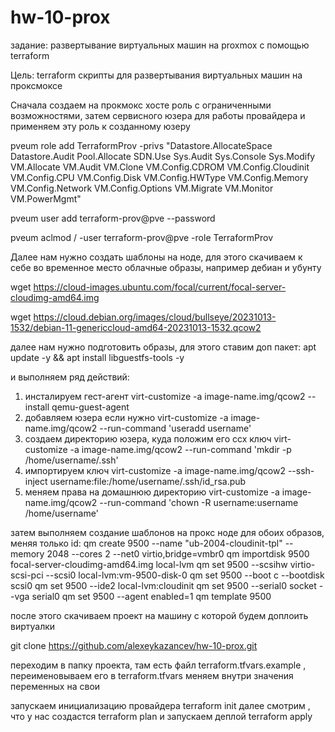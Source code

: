 # hw-10-prox

задание:
развертывание виртуальных машин на proxmox с помощью terraform

Цель:
terraform скрипты для развертывания виртуальных машин на проксмоксе

Сначала создаем на прокмокс хосте роль с ограниченными возможностями, затем сервисного юзера для работы провайдера и применяем эту роль к созданному юзеру

pveum role add TerraformProv -privs "Datastore.AllocateSpace Datastore.Audit Pool.Allocate SDN.Use Sys.Audit Sys.Console Sys.Modify VM.Allocate VM.Audit VM.Clone VM.Config.CDROM VM.Config.Cloudinit VM.Config.CPU VM.Config.Disk VM.Config.HWType VM.Config.Memory VM.Config.Network VM.Config.Options VM.Migrate VM.Monitor VM.PowerMgmt"

pveum user add terraform-prov@pve --password <password>

pveum aclmod / -user terraform-prov@pve -role TerraformProv

Далее нам нужно создать шаблоны на ноде, для этого скачиваем к себе во временное место облачные образы, например дебиан и убунту

wget https://cloud-images.ubuntu.com/focal/current/focal-server-cloudimg-amd64.img

wget https://cloud.debian.org/images/cloud/bullseye/20231013-1532/debian-11-genericcloud-amd64-20231013-1532.qcow2

далее нам нужно подготовить образы, для этого ставим доп пакет:  apt update -y && apt install libguestfs-tools -y

и выполняем ряд действий: 
1. инсталируем гест-агент
virt-customize -a image-name.img/qcow2 --install qemu-guest-agent
2. добавляем юзера если нужно
virt-customize -a image-name.img/qcow2 --run-command 'useradd username'
3. создаем директорию юзера, куда положим его ссх ключ 
virt-customize -a image-name.img/qcow2 --run-command 'mkdir -p /home/username/.ssh'
4. импортируем ключ
virt-customize -a image-name.img/qcow2 --ssh-inject username:file:/home/username/.ssh/id_rsa.pub
5. меняем права на домашнюю директорию
virt-customize -a image-name.img/qcow2 --run-command 'chown -R username:username /home/username'

затем выполняем создание шаблонов на прокс ноде для обоих образов, меняя только id:
qm create 9500 --name "ub-2004-cloudinit-tpl" --memory 2048 --cores 2 --net0 virtio,bridge=vmbr0
qm importdisk 9500 focal-server-cloudimg-amd64.img local-lvm
qm set 9500 --scsihw virtio-scsi-pci --scsi0 local-lvm:vm-9500-disk-0
qm set 9500 --boot c --bootdisk scsi0
qm set 9500 --ide2 local-lvm:cloudinit
qm set 9500 --serial0 socket --vga serial0
qm set 9500 --agent enabled=1
qm template 9500

после этого скачиваем проект на машину с которой будем доплоить виртуалки

git clone https://github.com/alexeykazancev/hw-10-prox.git

переходим в папку проекта, там есть файл terraform.tfvars.example , переименовываем его в terraform.tfvars меняем внутри значения переменных на свои

запускаем инициализацию провайдера
terraform init
далее смотрим , что у нас создастся
terraform plan
и запускаем деплой
terraform apply